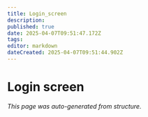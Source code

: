 ```yaml
---
title: Login_screen
description: 
published: true
date: 2025-04-07T09:51:47.172Z
tags: 
editor: markdown
dateCreated: 2025-04-07T09:51:44.902Z
---
```


# Login screen

*This page was auto-generated from structure.*